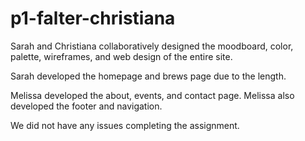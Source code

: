 # p1-falter-christiana
Sarah and Christiana collaboratively designed the moodboard, color, palette, wireframes, and web design of the entire site.

Sarah developed the homepage and brews page due to the length.

Melissa developed the about, events, and contact page. Melissa also developed the footer and navigation.

We did not have any issues completing the assignment.
